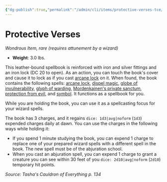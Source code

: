 ```yaml
---
{"dg-publish":true,"permalink":"/admin/cli/items/protective-verses-tce/","tags":["compendium/src/5e/tce","item/attunement/required","item/rarity/rare","item/wondrous"],"updated":"2025-01-11T15:32:19.370+00:00"}
---
```


# Protective Verses
*Wondrous Item, rare (requires attunement by a wizard)*  

- **Weight**: 3.0 lbs.

This leather-bound spellbook is reinforced with iron and silver fittings and an iron lock (DC 20 to open). As an action, you can touch the book's cover and cause it to lock as if you cast [arcane lock](/Admin/CLI/spells/arcane-lock.md) on it. When found, the book contains the following spells: [arcane lock](/Admin/CLI/spells/arcane-lock.md), [dispel magic](/Admin/CLI/spells/dispel-magic.md), [globe of invulnerability](/Admin/CLI/spells/globe-of-invulnerability.md), [glyph of warding](/Admin/CLI/spells/glyph-of-warding.md), [Mordenkainen's private sanctum](/Admin/CLI/spells/mordenkainens-private-sanctum.md), [protection from evil](/Admin/CLI/spells/protection-from-evil-and-good.md), and [symbol](/Admin/CLI/spells/symbol.md). It functions as a spellbook for you.

While you are holding the book, you can use it as a spellcasting focus for your wizard spells.

The book has 3 charges, and it regains `dice: 1d3|avg|noform` (`1d3`) expended charges daily at dawn. You can use the charges in the following ways while holding it:

- If you spend 1 minute studying the book, you can expend 1 charge to replace one of your prepared wizard spells with a different spell in the book. The new spell must be of the abjuration school.  
- When you cast an abjuration spell, you can expend 1 charge to grant a creature you can see within 30 feet of you `dice: 2d10|avg|noform` (`2d10`) temporary hit points.  

*Source: Tasha's Cauldron of Everything p. 134*